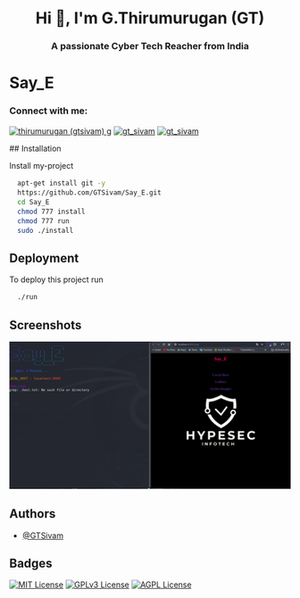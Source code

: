<h1 align="center">Hi 👋, I'm G.Thirumurugan (GT)</h1>
<h3 align="center">A passionate Cyber Tech Reacher from India</h3>
<h1> Say_E</h1>

<h3 align="left">Connect with me:</h3>
<p align="left">
<a href="https://linkedin.com/in/thirumurugan (gtsivam) g" target="blank"><img align="center" src="https://raw.githubusercontent.com/rahuldkjain/github-profile-readme-generator/master/src/images/icons/Social/linked-in-alt.svg" alt="thirumurugan (gtsivam) g" height="30" width="40" /></a>
<a href="https://fb.com/gt_sivam" target="blank"><img align="center" src="https://raw.githubusercontent.com/rahuldkjain/github-profile-readme-generator/master/src/images/icons/Social/facebook.svg" alt="gt_sivam" height="30" width="40" /></a>
<a href="https://instagram.com/gt_sivam" target="blank"><img align="center" src="https://raw.githubusercontent.com/rahuldkjain/github-profile-readme-generator/master/src/images/icons/Social/instagram.svg" alt="gt_sivam" height="30" width="40" /></a>
</p>
## Installation

Install my-project 

```bash
  apt-get install git -y
  https://github.com/GTSivam/Say_E.git
  cd Say_E
  chmod 777 install
  chmod 777 run
  sudo ./install
```
## Deployment

To deploy this project run

```bash
  ./run
```
## Screenshots

![App Screenshot](Say.png)


## Authors

- [@GTSivam](https://github.com/GTSivam)



## Badges

[![MIT License](https://img.shields.io/badge/License-MIT-green.svg)](https://choosealicense.com/licenses/mit/)
[![GPLv3 License](https://img.shields.io/badge/License-GPL%20v3-yellow.svg)](https://opensource.org/licenses/)
[![AGPL License](https://img.shields.io/badge/license-AGPL-blue.svg)](http://www.gnu.org/licenses/agpl-3.0)
